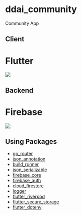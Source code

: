 # ddai_community

Community App

## Client

# Flutter
<img src="https://img.shields.io/badge/flutter-02569B?style=for-the-badge&logo=flutter&logoColor=white">

## Backend

# Firebase
<img src="https://img.shields.io/badge/firebase-DD2C00?style=for-the-badge&logo=firebase&logoColor=white">

## Using Packages

- [go_router](https://pub.dev/packages/go_router)
- [json_annotation](https://pub.dev/packages/json_annotation)
- [build_runner](https://pub.dev/packages/build_runner)
- [json_serializable](https://pub.dev/packages/json_serializable)
- [firebase_core](https://pub.dev/packages/firebase_core)
- [firebase_auth](https://pub.dev/packages/firebase_auth)
- [cloud_firestore](https://pub.dev/packages/cloud_firestore)
- [logger](https://pub.dev/packages/logger)
- [flutter_riverpod](https://pub.dev/packages/flutter_riverpod)
- [flutter_secure_storage](https://pub.dev/packages/flutter_secure_storage)
- [flutter_dotenv](https://pub.dev/packages/flutter_dotenv)